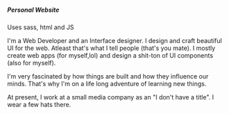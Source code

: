 ##### Personal Website

Uses sass, html and JS


<p>
  I'm a Web Developer and an Interface designer. I design and craft beautiful UI
  for the web. Atleast that's what I tell people (that's you mate). I mostly create
  web apps (for myself,lol) and design a shit-ton of UI components (also for myself).
</p>

<p>
   I'm very fascinated by how things are built and how they influence our minds. That's
   why I'm on a life long adventure of learning new things.
</p>
<p>
  At present, I work at a small media company as an "I don't have a title". I wear a few hats there.
</p>
